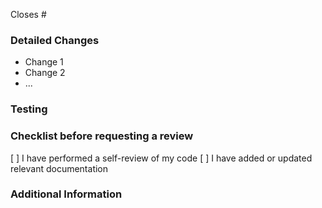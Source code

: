 Closes #

<!-- Briefly describe the purpose of this pull request. What problem does it solve? What feature does it add? -->

### Detailed Changes
<!-- List the specific changes made in this pull request. Be clear and concise. -->
*   Change 1
*   Change 2
*   ...

### Testing
<!-- Describe the testing strategy applied to verify the changes. Include steps to reproduce the changes and validate the solution. -->

### Checklist before requesting a review

[ ] I have performed a self-review of my code
[ ] I have added or updated relevant documentation

### Additional Information
<!-- Add any other relevant information that the reviewer should know. This might include:
    *   Screenshots or videos demonstrating the changes
    *   Links to external resources or documentation
-->
